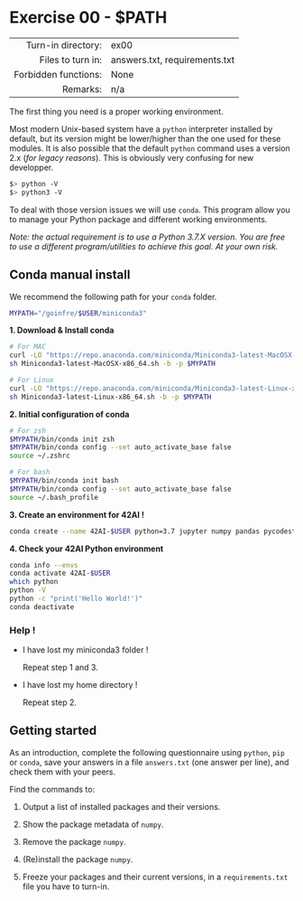 # Exercise 00 - $PATH

|                         |                    |
| -----------------------:| ------------------ |
|   Turn-in directory:    |  ex00              |
|   Files to turn in:     |  answers.txt, requirements.txt |
|   Forbidden functions:  |  None              |
|   Remarks:              |  n/a               |

The first thing you need is a proper working environment.

Most modern Unix-based system have a `python` interpreter installed by default, but its version might be lower/higher than the one used for these modules. It is also possible that the default `python` command uses a version 2.x (*for legacy reasons*). This is obviously very confusing for new developper.

```bash
$> python -V
$> python3 -V
```

To deal with those version issues we will use `conda`. This program allow you to manage your Python package and different working environments.

*Note: the actual requirement is to use a Python 3.7.X version. You are free to use a different program/utilities to achieve this goal. At your own risk.*


## Conda manual install

We recommend the following path for your `conda` folder.

``` bash
MYPATH="/goinfre/$USER/miniconda3"
```

**1. Download & Install conda**

```bash
# For MAC
curl -LO "https://repo.anaconda.com/miniconda/Miniconda3-latest-MacOSX-x86_64.sh"
sh Miniconda3-latest-MacOSX-x86_64.sh -b -p $MYPATH

# For Linux
curl -LO "https://repo.anaconda.com/miniconda/Miniconda3-latest-Linux-x86_64.sh"
sh Miniconda3-latest-Linux-x86_64.sh -b -p $MYPATH
```

**2. Initial configuration of conda**


```bash
# For zsh
$MYPATH/bin/conda init zsh
$MYPATH/bin/conda config --set auto_activate_base false
source ~/.zshrc

# For bash
$MYPATH/bin/conda init bash
$MYPATH/bin/conda config --set auto_activate_base false
source ~/.bash_profile
```

**3. Create an environment for 42AI !**


```bash
conda create --name 42AI-$USER python=3.7 jupyter numpy pandas pycodestyle
```

**4. Check your 42AI Python environment**

```bash
conda info --envs
conda activate 42AI-$USER
which python
python -V
python -c "print('Hello World!')"
conda deactivate
```

### Help !
- I have lost my miniconda3 folder !

  Repeat step 1 and 3.

- I have lost my home directory !

  Repeat step 2.


## Getting started

As an introduction, complete the following questionnaire using `python`, `pip` or `conda`, save your answers in a file `answers.txt` (one answer per line), and check them with your peers.

Find the commands to:

1. Output a list of installed packages and their versions.

2. Show the package metadata of `numpy`.

3. Remove the package `numpy`.

4. (Re)install the package `numpy`.

5. Freeze your packages and their current versions, in a `requirements.txt` file you have to turn-in.
